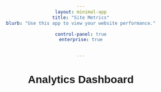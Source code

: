 ```yaml
---
layout: minimal-app
title: "Site Metrics"
blurb: "Use this app to view your website performance."

control-panel: true
enterprise: true


---
```




<script src="https://cdn.jsdelivr.net/npm/chart.js"></script>
<style>
body { font-family: Arial, sans-serif; text-align: center; }
.chart-container { width: 45%; display: inline-block; padding: 20px; }
</style>

<h1>Analytics Dashboard</h1>
<div class="chart-container">
<canvas id="visitorsChart"></canvas>
</div>
<div class="chart-container">
<canvas id="timeOnPageChart"></canvas>
</div>
<div class="chart-container">
<canvas id="bounceRateChart"></canvas>
</div>
<div class="chart-container">
<canvas id="newVsReturningChart"></canvas>
</div>

<script>
// Chart for Returning Visitors
const visitorsChart = new Chart(document.getElementById('visitorsChart'), {
type: 'line',
data: {
labels: ["Jan", "Feb", "Mar", "Apr", "May", "Jun", "Jul"],
datasets: [{
label: 'Returning Visitors',
data: [30, 45, 60, 55, 70, 85, 100],
borderColor: 'rgba(75, 192, 192, 1)',
fill: false,
}]
}
});

// Chart for Time on Page
const timeOnPageChart = new Chart(document.getElementById('timeOnPageChart'), {
type: 'bar',
data: {
labels: ["Page 1", "Page 2", "Page 3", "Page 4"],
datasets: [{
label: 'Time on Page (seconds)',
data: [120, 90, 60, 80],
backgroundColor: 'rgba(153, 102, 255, 0.6)',
}]
}
});

// Chart for Bounce Rate
const bounceRateChart = new Chart(document.getElementById('bounceRateChart'), {
type: 'pie',
data: {
labels: ["Bounced", "Stayed"],
datasets: [{
data: [30, 70],
backgroundColor: ['rgba(255, 99, 132, 0.6)', 'rgba(54, 162, 235, 0.6)']
}]
}
});

// Chart for New vs Returning Visitors
const newVsReturningChart = new Chart(document.getElementById('newVsReturningChart'), {
type: 'doughnut',
data: {
labels: ["New Visitors", "Returning Visitors"],
datasets: [{
data: [40, 60],
backgroundColor: ['rgba(255, 206, 86, 0.6)', 'rgba(75, 192, 192, 0.6)']
}]
}
});
</script>


